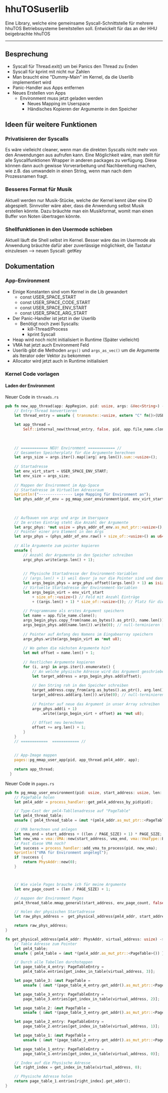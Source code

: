 # hhuTOSuserlib
Eine Library, welche eine gemeinsame Syscall-Schnittstelle für mehrere hhuTOS Betriebssysteme bereitstellen soll. Entwickelt für das an der HHU beigebrachte hhuTOS

---

## Besprechung
- Syscall für Thread.exit() um bei Panics den Thread zu Enden
- Syscall für kprint mit nicht nur Zahlen
- Man braucht eine "Dummy-Main" im Kernel, da die Userlib implementiert wird
- Panic-Handler aus Apps entfernen
- Neues Erstellen von Apps
  - Environment muss jetzt geladen werden
    - Neues Mapping im Userspace
    - Händisches Kopieren der Argumente in den Speicher


## Ideen für weitere Funktionen
### Privatisieren der Syscalls
Es wäre vielleicht cleaner, wenn man die direkten Syscalls nicht mehr von den Anwendungen aus aufrufen kann. Eine Möglichkeit wäre, man stellt für alle Syscallfunktionen Wrapper in anderen packages zu verfügung. Diese können dann auch gewisse Vorverarbeitung und Nachbereitung machen, wie z.B. das umwandeln in einen String, wenn man nach dem Prozessnamen fragt.

### Besseres Format für Musik
Aktuell werden nur Musik-Stücke, welche der Kernel kennt über eine ID abgespielt. Sinnvoller wäre aber, dass die Anwendung selbst Musik erstellen könnte. Dazu bräuchte man ein Musikformat, womit man einen Buffer von Noten übertragen könnte.

### Shellfunktionen in den Usermode schieben
Aktuell läuft die Shell selbst im Kernel. Besser wäre das im Usermode als Anwendung bräuchte dafür aber zuverlässige möglichkeit, die Tastatur einzulesen
--> neuen Syscall: getKey



## Dokumentation

### App-Environment
- Einige Konstanten sind vom Kernel in die Lib gewandert
  - const USER_SPACE_START
  - const USER_SPACE_CODE_START
  - const USER_SPACE_ENV_START
  - const USER_SPACE_ARG_START
- Der Panic-Handler ist jetzt in der Userlib
  - Benötigt noch zwei Syscalls:
    - kill-Thread/Process
    - kprint Syscall
- Heap wird noch nicht initialisiert in Runtime (Später vielleicht) 
- VMA hat jetzt auch Environment Feld
- Userlib gibt die Methoden `args()` und `args_as_vec()` um die Argumente als Iterator oder Vektor zu bekommen
- Allocator wird jetzt auch in Runtime initialisiert



### Kernel Code vorlagen
#### Laden der Environment
Neuer Code in `threads.rs`
```rust
pub fn new_app_thread(app: AppRegion, pid: usize, args: &Vec<String>) -> Box<Thread> {
    // Entry-Thread konvertieren
    let thread_entry = unsafe { transmute::<usize, extern "C" fn()>(USER_CODE_VM_START) };
    
    let app_thread =
        Self::internal_new(thread_entry, false, pid, app.file_name.clone(), Vec::new());
    
    
    
    // ============ NEU! Environment ============ //
    // Gesammten Speicherplatz für die Argumente berechnen
    let args_size = args.iter().map(|arg| arg.len()).sum::<usize>();
    
    // Startadresse
    let env_virt_start = USER_SPACE_ENV_START;
    let env_size = args_size;
    
    // Mappen der Environment im App-Space
    // Startadresse im Virtuellen Adressraum
    kprintln!("--------------- Lege Mapping für Environment an");
    let phys_addr_of_env = pg_mmap_user_environment(pid, env_virt_start, env_size);
    
    
    
    // Aufbauen von argc und argv im Userspace
    // Im ersten Eintrag steht die Anzahl der Argumente
    let argc_phys: *mut usize = phys_addr_of_env.as_mut_ptr::<usize>();
    // Pointer einer pro Element in den Args
    let argv_phys = (phys_addr_of_env.raw() + size_of::<usize>() as u64) as *mut *mut u8;
    
    // Alle Argumente zum pointer kopieren
    unsafe {
        // Anzahl der Argumente in den Speicher schreiben
        argc_phys.write(args.len() + 1);
    
    
        // Physische Startadresse der Environment-Variablen
        // (args.len() + 1) weil davor ja nur die Pointer sind und dannach die Echten Inhalte kommen
        let args_begin_phys = argv_phys.offset((args.len() + 1) as isize).cast::<u8>();
        // Virtuelle Startadresse der Environment-Variablen
        let args_begin_virt = env_virt_start
            + size_of::<usize>() // Feld mit Anzahl Einträge
            + ((args.len() + 1) * size_of::<usize>()); // Platz für die Pointer
    
        // Programmname als erstes Argument speichern
        let name = app.file_name.clone();
        args_begin_phys.copy_from(name.as_bytes().as_ptr(), name.len());
        args_begin_phys.add(name.len()).write(0); // null-terminieren für den String
    
        // Pointer auf Anfang des Namens im Eingabearray speichern
        argv_phys.write(args_begin_virt as *mut u8);
    
        // Wo gehen die nächsten Argumente hin?
        let mut offset = name.len() + 1;
    
        // Restlichen Argumente kopieren
        for (i, arg) in args.iter().enumerate() {
            // An welche physische Adresse wird das Argument geschrieben
            let target_address = args_begin_phys.add(offset);
    
            // Den String roh in den Speicher schreiben
            target_address.copy_from(arg.as_bytes().as_ptr(), arg.len());
            target_address.add(arg.len()).write(0); // null-terminieren für den String
    
            // Pointer auf neue das Argument in unser Array schreiben
            argv_phys.add(i + 1)
                .write((args_begin_virt + offset) as *mut u8);
    
            // Offset neu berechnen
            offset += arg.len() + 1;
        }
    }
    // ============  ============ //
  
  
    // App-Image mappen
    pages::pg_mmap_user_app(pid, app_thread.pml4_addr, app);
    
    return app_thread;
  }
```

Neuer Code in `pages.rs`
```rust
pub fn pg_mmap_user_environment(pid: usize, start_address: usize, len: usize) -> PhysAddr {
    // PageTable holen
    let pml4_addr = process_handler::get_pml4_address_by_pid(pid);

    // Type-Cast der pml4-Tabllenadresse auf "PageTable"
    let pml4_thread_table;
    unsafe { pml4_thread_table = &mut *(pml4_addr.as_mut_ptr::<PageTable>()) }

    // VMA berechnen und anlegen
    let vma_end = start_address + ((len / PAGE_SIZE) + 1) * PAGE_SIZE;
    let new_vma = vma::VMA::new(start_address, vma_end, vma::VmaType::Environment);
    // Past diese VMA noch?
    let success = process_handler::add_vma_to_process(pid, new_vma);
    kprintln!("VMA für Environment angelegt");
    if !success {
        return PhysAddr::new(0);
    }



    // Wie viele Pages brauche ich für meine Argumente
    let env_page_count = (len / PAGE_SIZE) + 1;

    // mappen der Environment Pages
    pml4_thread_table.mmap_general(start_address, env_page_count, false, false, false, 0);

    // Holen der physischen Startadresse
    let raw_phys_address =  get_physical_address(pml4_addr, start_address);

    return raw_phys_address;
}

fn get_physical_address(pml4_addr: PhysAddr, virtual_address: usize) -> PhysAddr {
    // Table Adresse zum Pointer
    let pml4_table;
    unsafe { pml4_table = &mut *(pml4_addr.as_mut_ptr::<PageTable>()) }

    // Durch alle Tabellen durchsteppen
    let page_table_4_entry: PageTableEntry =
        pml4_table.entries[get_index_in_table(virtual_address, 3)];

    let page_table_3: &mut PageTable =
        unsafe { &mut *(page_table_4_entry.get_addr().as_mut_ptr::<PageTable>()) };

    let page_table_3_entry: PageTableEntry =
        page_table_3.entries[get_index_in_table(virtual_address, 2)];

    let page_table_2: &mut PageTable =
        unsafe { &mut *(page_table_3_entry.get_addr().as_mut_ptr::<PageTable>()) };

    let page_table_2_entry: PageTableEntry =
        page_table_2.entries[get_index_in_table(virtual_address, 1)];

    let page_table_1: &mut PageTable =
        unsafe { &mut *(page_table_2_entry.get_addr().as_mut_ptr::<PageTable>()) };

    let page_table_1_entry: PageTableEntry =
        page_table_1.entries[get_index_in_table(virtual_address, 0)];

    // Index auf die Physische Adresse
    let right_index = get_index_in_table(virtual_address, 0);

    // Physische Adresse holen
    return page_table_1.entries[right_index].get_addr();
}
```
